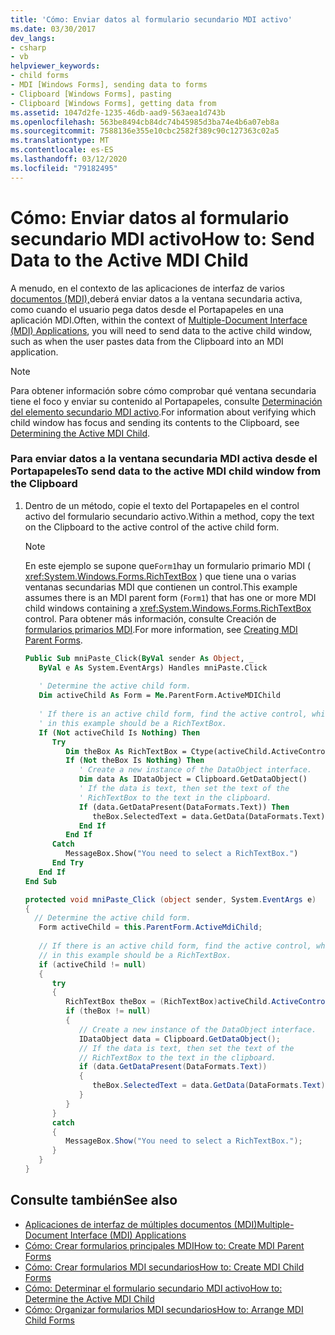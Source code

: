 ```yaml
---
title: 'Cómo: Enviar datos al formulario secundario MDI activo'
ms.date: 03/30/2017
dev_langs:
- csharp
- vb
helpviewer_keywords:
- child forms
- MDI [Windows Forms], sending data to forms
- Clipboard [Windows Forms], pasting
- Clipboard [Windows Forms], getting data from
ms.assetid: 1047d2fe-1235-46db-aad9-563aea1d743b
ms.openlocfilehash: 563be8494cb84dc74b45985d3ba74e4b6a07eb8a
ms.sourcegitcommit: 7588136e355e10cbc2582f389c90c127363c02a5
ms.translationtype: MT
ms.contentlocale: es-ES
ms.lasthandoff: 03/12/2020
ms.locfileid: "79182495"
---
```

# <a name="how-to-send-data-to-the-active-mdi-child"></a><span data-ttu-id="ecc90-102">Cómo: Enviar datos al formulario secundario MDI activo</span><span class="sxs-lookup"><span data-stu-id="ecc90-102">How to: Send Data to the Active MDI Child</span></span>
<span data-ttu-id="ecc90-103">A menudo, en el contexto de las aplicaciones de interfaz de varios [documentos (MDI),](multiple-document-interface-mdi-applications.md)deberá enviar datos a la ventana secundaria activa, como cuando el usuario pega datos desde el Portapapeles en una aplicación MDI.</span><span class="sxs-lookup"><span data-stu-id="ecc90-103">Often, within the context of [Multiple-Document Interface (MDI) Applications](multiple-document-interface-mdi-applications.md), you will need to send data to the active child window, such as when the user pastes data from the Clipboard into an MDI application.</span></span>  
  
> [!NOTE]
> <span data-ttu-id="ecc90-104">Para obtener información sobre cómo comprobar qué ventana secundaria tiene el foco y enviar su contenido al Portapapeles, consulte [Determinación del elemento secundario MDI activo](how-to-determine-the-active-mdi-child.md).</span><span class="sxs-lookup"><span data-stu-id="ecc90-104">For information about verifying which child window has focus and sending its contents to the Clipboard, see [Determining the Active MDI Child](how-to-determine-the-active-mdi-child.md).</span></span>  
  
### <a name="to-send-data-to-the-active-mdi-child-window-from-the-clipboard"></a><span data-ttu-id="ecc90-105">Para enviar datos a la ventana secundaria MDI activa desde el Portapapeles</span><span class="sxs-lookup"><span data-stu-id="ecc90-105">To send data to the active MDI child window from the Clipboard</span></span>  
  
1. <span data-ttu-id="ecc90-106">Dentro de un método, copie el texto del Portapapeles en el control activo del formulario secundario activo.</span><span class="sxs-lookup"><span data-stu-id="ecc90-106">Within a method, copy the text on the Clipboard to the active control of the active child form.</span></span>  
  
    > [!NOTE]
    > <span data-ttu-id="ecc90-107">En este ejemplo se supone que`Form1`hay un formulario primario MDI ( <xref:System.Windows.Forms.RichTextBox> ) que tiene una o varias ventanas secundarias MDI que contienen un control.</span><span class="sxs-lookup"><span data-stu-id="ecc90-107">This example assumes there is an MDI parent form (`Form1`) that has one or more MDI child windows containing a <xref:System.Windows.Forms.RichTextBox> control.</span></span> <span data-ttu-id="ecc90-108">Para obtener más información, consulte Creación de [formularios primarios MDI](how-to-create-mdi-parent-forms.md).</span><span class="sxs-lookup"><span data-stu-id="ecc90-108">For more information, see [Creating MDI Parent Forms](how-to-create-mdi-parent-forms.md).</span></span>  
  
    ```vb  
    Public Sub mniPaste_Click(ByVal sender As Object, _  
       ByVal e As System.EventArgs) Handles mniPaste.Click  
  
       ' Determine the active child form.  
       Dim activeChild As Form = Me.ParentForm.ActiveMDIChild  
  
       ' If there is an active child form, find the active control, which  
       ' in this example should be a RichTextBox.  
       If (Not activeChild Is Nothing) Then  
          Try  
             Dim theBox As RichTextBox = Ctype(activeChild.ActiveControl, RichTextBox)  
             If (Not theBox Is Nothing) Then  
                ' Create a new instance of the DataObject interface.  
                Dim data As IDataObject = Clipboard.GetDataObject()  
                ' If the data is text, then set the text of the
                ' RichTextBox to the text in the clipboard.  
                If (data.GetDataPresent(DataFormats.Text)) Then  
                   theBox.SelectedText = data.GetData(DataFormats.Text).ToString()  
                End If  
             End If  
          Catch  
             MessageBox.Show("You need to select a RichTextBox.")  
          End Try  
       End If  
    End Sub  
    ```  
  
    ```csharp  
    protected void mniPaste_Click (object sender, System.EventArgs e)  
    {  
      // Determine the active child form.  
       Form activeChild = this.ParentForm.ActiveMdiChild;  
  
       // If there is an active child form, find the active control, which  
       // in this example should be a RichTextBox.  
       if (activeChild != null)  
       {  
          try
          {  
             RichTextBox theBox = (RichTextBox)activeChild.ActiveControl;  
             if (theBox != null)  
             {  
                // Create a new instance of the DataObject interface.  
                IDataObject data = Clipboard.GetDataObject();  
                // If the data is text, then set the text of the
                // RichTextBox to the text in the clipboard.  
                if (data.GetDataPresent(DataFormats.Text))  
                {  
                   theBox.SelectedText = data.GetData(DataFormats.Text).ToString();
                }  
             }  
          }  
          catch
          {  
             MessageBox.Show("You need to select a RichTextBox.");  
          }  
       }  
    }  
    ```  
  
## <a name="see-also"></a><span data-ttu-id="ecc90-109">Consulte también</span><span class="sxs-lookup"><span data-stu-id="ecc90-109">See also</span></span>

- [<span data-ttu-id="ecc90-110">Aplicaciones de interfaz de múltiples documentos (MDI)</span><span class="sxs-lookup"><span data-stu-id="ecc90-110">Multiple-Document Interface (MDI) Applications</span></span>](multiple-document-interface-mdi-applications.md)
- [<span data-ttu-id="ecc90-111">Cómo: Crear formularios principales MDI</span><span class="sxs-lookup"><span data-stu-id="ecc90-111">How to: Create MDI Parent Forms</span></span>](how-to-create-mdi-parent-forms.md)
- [<span data-ttu-id="ecc90-112">Cómo: Crear formularios MDI secundarios</span><span class="sxs-lookup"><span data-stu-id="ecc90-112">How to: Create MDI Child Forms</span></span>](how-to-create-mdi-child-forms.md)
- [<span data-ttu-id="ecc90-113">Cómo: Determinar el formulario secundario MDI activo</span><span class="sxs-lookup"><span data-stu-id="ecc90-113">How to: Determine the Active MDI Child</span></span>](how-to-determine-the-active-mdi-child.md)
- [<span data-ttu-id="ecc90-114">Cómo: Organizar formularios MDI secundarios</span><span class="sxs-lookup"><span data-stu-id="ecc90-114">How to: Arrange MDI Child Forms</span></span>](how-to-arrange-mdi-child-forms.md)
